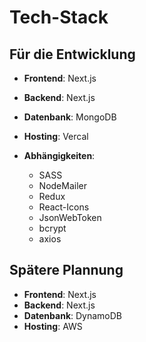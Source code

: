 # Tech-Stack

## Für die Entwicklung

- **Frontend**: Next.js
- **Backend**: Next.js
- **Datenbank**: MongoDB
- **Hosting**: Vercal

- **Abhängigkeiten**:
  - SASS
  - NodeMailer
  - Redux
  - React-Icons
  - JsonWebToken
  - bcrypt
  - axios

## Spätere Plannung

- **Frontend**: Next.js
- **Backend**: Next.js
- **Datenbank**: DynamoDB
- **Hosting**: AWS
